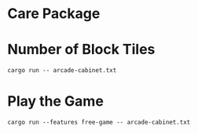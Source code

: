 Care Package
=====

# Number of Block Tiles
```
cargo run -- arcade-cabinet.txt
```

# Play the Game
```
cargo run --features free-game -- arcade-cabinet.txt
```
